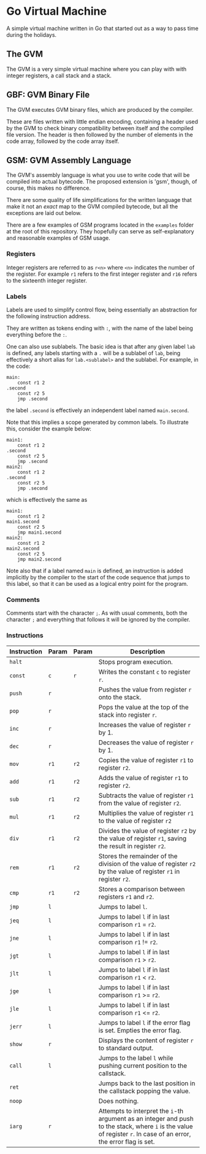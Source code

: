 # Go Virtual Machine

A simple virtual machine written in Go that started out as a way to pass time
during the holidays.

## The GVM

The GVM is a very simple virtual machine where you can play with with integer
registers, a call stack and a stack.

## GBF: GVM Binary File

The GVM executes GVM binary files, which are produced by the compiler.

These are files written with little endian encoding, containing a header used
by the GVM to check binary compatibility between itself and the compiled file
version. The header is then followed by the number of elements in the code
array, followed by the code array itself.

## GSM: GVM Assembly Language

The GVM's assembly language is what you use to write code that will be compiled
into actual bytecode. The proposed extension is 'gsm', though, of course, this
makes no difference.

There are some quality of life simplifications for the written language that
make it not an _exact_ map to the GVM compiled bytecode, but all the exceptions
are laid out below.

There are a few examples of GSM programs located in the `examples` folder at
the root of this repository. They hopefully can serve as self-explanatory and
reasonable examples of GSM usage.

### Registers

Integer registers are referred to as `r<n>` where `<n>` indicates the number
of the register. For example `r1` refers to the first integer register and
`r16` refers to the sixteenth integer register.

### Labels

Labels are used to simplify control flow, being essentially an abstraction for
the following instruction address.

They are written as tokens ending with `:`, with the name of the label being
everything before the `:`.

One can also use sublabels. The basic idea is that after any given label `lab`
is defined, any labels starting with a `.` will be a sublabel of `lab`, being
effectively a short alias for `lab.<sublabel>` and the sublabel. For example,
in the code:
```
main:
    const r1 2
.second
    const r2 5
    jmp .second
```
the label `.second` is effectively an independent label named `main.second`.

Note that this implies a scope generated by common labels. To illustrate this,
consider the example below:
```
main1:
    const r1 2
.second
    const r2 5
    jmp .second
main2:
    const r1 2
.second
    const r2 5
    jmp .second
```
which is effectively the same as
```
main1:
    const r1 2
main1.second
    const r2 5
    jmp main1.second
main2:
    const r1 2
main2.second
    const r2 5
    jmp main2.second
```

Note also that if a label named `main` is defined, an instruction is added
implicitly by the compiler to the start of the code sequence that jumps to
this label, so that it can be used as a logical entry point for the program.

### Comments

Comments start with the character `;`. As with usual comments, both the
character `;` and everything that follows it will be ignored by the compiler.

### Instructions

| Instruction | Param | Param | Description |
|-------------|-------|-------|-------------|
| `halt` | | | Stops program execution. |
| `const` | `c` | `r` | Writes the constant `c` to register `r`. |
| `push` | `r` | | Pushes the value from register `r` onto the stack. |
| `pop` | `r` | | Pops the value at the top of the stack into register `r`. |
| `inc` | `r` | | Increases the value of register `r` by 1. |
| `dec` | `r` | | Decreases the value of register `r` by 1. |
| `mov` | `r1` | `r2` | Copies the value of register `r1` to register `r2`. |
| `add` | `r1` | `r2` | Adds the value of register `r1` to register `r2`. |
| `sub` | `r1` | `r2` | Subtracts the value of register `r1` from the value of register `r2`. |
| `mul` | `r1` | `r2` | Multiplies the value of register `r1` to the value of register `r2` |
| `div` | `r1` | `r2` | Divides the value of register `r2` by the value of register `r1`, saving the result in register `r2`. |
| `rem` | `r1` | `r2` | Stores the remainder of the division of the value of register `r2` by the value of register `r1` in register `r2`. |
| `cmp` | `r1` | `r2` | Stores a comparison between registers `r1` and `r2`. |
| `jmp` | `l` | | Jumps to label `l`. |
| `jeq` | `l` | | Jumps to label `l` if in last comparison `r1` = `r2`. |
| `jne` | `l` | | Jumps to label `l` if in last comparison `r1` != `r2`. |
| `jgt` | `l` | | Jumps to label `l` if in last comparison `r1` > `r2`. |
| `jlt` | `l` | | Jumps to label `l` if in last comparison `r1` < `r2`. |
| `jge` | `l` | | Jumps to label `l` if in last comparison `r1` >= `r2`. |
| `jle` | `l` | | Jumps to label `l` if in last comparison `r1` <= `r2`. |
| `jerr` | `l` | | Jumps to label `l` if the error flag is set. Empties the error flag. |
| `show` | `r` | | Displays the content of register `r` to standard output. |
| `call` | `l` | | Jumps to the label `l` while pushing current position to the callstack. |
| `ret` | | | Jumps back to the last position in the callstack popping the value. |
| `noop` | | | Does nothing. |
| `iarg` | `r` | | Attempts to interpret the `i`-th argument as an integer and push to the stack, where `i` is the value of register `r`. In case of an error, the error flag is set. |
